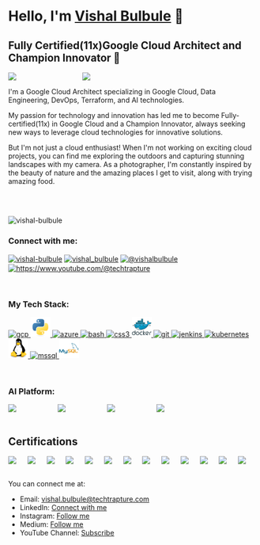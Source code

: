 <!-- ![Header Image](link-to-your-image) -->
# Hello, I'm [Vishal Bulbule](https://www.linkedin.com/in/vishal-bulbule/) 👋

## Fully Certified(11x)Google Cloud Architect and Champion Innovator 🚀

<div style="display: flex; flex-wrap: nowrap; overflow-x: auto;">
    <img src="https://storage.googleapis.com/bkt-static-content/badge-modern-architecture.png" width="150">
    <img src="https://storage.googleapis.com/bkt-static-content/devlib-badge.png" width="200">
</div>

I'm a Google Cloud Architect specializing in Google Cloud, Data Engineering, DevOps, Terraform, and AI technologies.

My passion for technology and innovation has led me to become Fully-certified(11x) in Google Cloud and a Champion Innovator, always seeking new ways to leverage cloud technologies for innovative solutions.

But I'm not just a cloud enthusiast! When I'm not working on exciting cloud projects, you can find me exploring the outdoors and capturing stunning landscapes with my camera. As a photographer, I'm constantly inspired by the beauty of nature and the amazing places I get to visit, along with trying amazing food.

<br>
<br>
<p align="left"> <img src="https://komarev.com/ghpvc/?username=vishal-bulbule&label=Profile%20views&color=0e75b6&style=flat" alt="vishal-bulbule" /> </p>

<h3 align="left">Connect with me:</h3>
<p align="left">
<a href="https://linkedin.com/in/vishal-bulbule" target="blank"><img align="center" src="https://raw.githubusercontent.com/rahuldkjain/github-profile-readme-generator/master/src/images/icons/Social/linked-in-alt.svg" alt="vishal-bulbule" height="30" width="40" /></a>
<a href="https://instagram.com/vishal_bulbule" target="blank"><img align="center" src="https://raw.githubusercontent.com/rahuldkjain/github-profile-readme-generator/master/src/images/icons/Social/instagram.svg" alt="vishal_bulbule" height="30" width="40" /></a>
<a href="https://medium.com/@vishalbulbule" target="blank"><img align="center" src="https://raw.githubusercontent.com/rahuldkjain/github-profile-readme-generator/master/src/images/icons/Social/medium.svg" alt="@vishalbulbule" height="30" width="40" /></a>
<a href="https://www.youtube.com/channel/UCMNZFAhQSB314E_MG3IbTXQ?sub_confirmation=1" target="blank"><img align="center" src="https://raw.githubusercontent.com/rahuldkjain/github-profile-readme-generator/master/src/images/icons/Social/youtube.svg" alt="https://www.youtube.com/@techtrapture" height="30" width="40" /></a>
</p>
<br>
<h3 align="left">My Tech Stack:</h3>
<p align="left"><a href="https://cloud.google.com" target="_blank" rel="noreferrer"> <img src="https://www.vectorlogo.zone/logos/google_cloud/google_cloud-icon.svg" alt="gcp" width="40" height="40"/> </a><a href="https://www.python.org" target="_blank" rel="noreferrer"> <img src="https://raw.githubusercontent.com/devicons/devicon/master/icons/python/python-original.svg" alt="python" width="40" height="40"/> </a> <a href="https://storage.googleapis.com/bkt-static-content/terraform.png" target="_blank" rel="noreferrer"> <img src="https://storage.googleapis.com/bkt-static-content/terraform.png" alt="azure" width="40" height="40"/> </a> <a href="https://www.gnu.org/software/bash/" target="_blank" rel="noreferrer"> <img src="https://www.vectorlogo.zone/logos/gnu_bash/gnu_bash-icon.svg" alt="bash" width="40" height="40"/> </a> <a href="gs://bkt-static-content/sql.png" target="_blank" rel="noreferrer"> <img src="https://storage.googleapis.com/bkt-static-content/sql.png" alt="css3" width="40" height="40"/> </a> <a href="https://www.docker.com/" target="_blank" rel="noreferrer"> <img src="https://raw.githubusercontent.com/devicons/devicon/master/icons/docker/docker-original-wordmark.svg" alt="docker" width="40" height="40"/> </a>  <a href="https://git-scm.com/" target="_blank" rel="noreferrer"> <img src="https://www.vectorlogo.zone/logos/git-scm/git-scm-icon.svg" alt="git" width="40" height="40"/> </a>  </a> <a href="https://www.jenkins.io" target="_blank" rel="noreferrer"> <img src="https://www.vectorlogo.zone/logos/jenkins/jenkins-icon.svg" alt="jenkins" width="40" height="40"/> </a> <a href="https://kubernetes.io" target="_blank" rel="noreferrer"> <img src="https://www.vectorlogo.zone/logos/kubernetes/kubernetes-icon.svg" alt="kubernetes" width="40" height="40"/> </a> <a href="https://www.linux.org/" target="_blank" rel="noreferrer"> <img src="https://raw.githubusercontent.com/devicons/devicon/master/icons/linux/linux-original.svg" alt="linux" width="40" height="40"/> </a> <a href="https://www.microsoft.com/en-us/sql-server" target="_blank" rel="noreferrer"> <img src="https://www.svgrepo.com/show/303229/microsoft-sql-server-logo.svg" alt="mssql" width="40" height="40"/> </a> <a href="https://www.mysql.com/" target="_blank" rel="noreferrer"> <img src="https://raw.githubusercontent.com/devicons/devicon/master/icons/mysql/mysql-original-wordmark.svg" alt="mysql" width="40" height="40"/> </a>  </p>
<br>
<h3 align="left">AI Platform:</h3>
<div style="display: flex; flex-wrap: nowrap; overflow-x: auto;">
    <img src="https://storage.googleapis.com/bkt-static-content/openai.png" width="100">
    <img src="https://storage.googleapis.com/bkt-static-content/bard.png" width="100">
	<img src="https://storage.googleapis.com/bkt-static-content/duetai.png" width="100">
		<img src="https://storage.googleapis.com/bkt-static-content/gemini.png" width="100">
</div>
<br>

## Certifications
<div style="display: flex; flex-wrap: nowrap; overflow-x: auto;">
    <img src="https://api.accredible.com/v1/frontend/credential_website_embed_image/badge/70339108" width="100">
    <img src="https://api.accredible.com/v1/frontend/credential_website_embed_image/badge/45954152" width="100">
    <img src="https://api.accredible.com/v1/frontend/credential_website_embed_image/badge/46779103" width="100">
    <img src="https://api.accredible.com/v1/frontend/credential_website_embed_image/badge/48086053" width="100">
    <img src="https://api.accredible.com/v1/frontend/credential_website_embed_image/badge/55773486" width="100">
    <img src="https://api.accredible.com/v1/frontend/credential_website_embed_image/badge/65213911" width="100">
    <img src="https://api.accredible.com/v1/frontend/credential_website_embed_image/badge/66478551" width="100">
    <img src="https://api.accredible.com/v1/frontend/credential_website_embed_image/badge/70660693" width="100">
    <img src="https://api.accredible.com/v1/frontend/credential_website_embed_image/badge/73412563" width="100">
    <img src="https://api.accredible.com/v1/frontend/credential_website_embed_image/badge/75892318" width="100">
    <img src="https://api.accredible.com/v1/frontend/credential_website_embed_image/badge/78740854" width="100">
    <img src="https://storage.googleapis.com/bkt-static-content/microsoft-certified-azure-fundamentals.png" width="100">
    <img src="https://storage.googleapis.com/bkt-static-content/hashicorp-certified-terraform-associate-002.png" width="100">
</div>
<br>

You can connect me at:
- Email: [vishal.bulbule@techtrapture.com](mailto:vishal.bulbule@techtrapture.com)
- LinkedIn: [Connect with me](https://www.linkedin.com/in/vishal-bulbule/)
- Instagram: [Follow me](https://www.instagram.com/vishal_bulbule/?hl=en)
- Medium: [Follow me](https://medium.com/@VishalBulbule)
- YouTube Channel: [Subscribe](https://www.youtube.com/channel/UCMNZFAhQSB314E_MG3IbTXQ?sub_confirmation=1)

